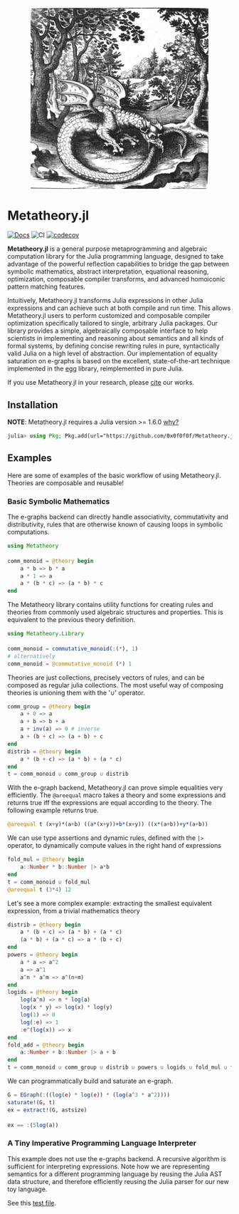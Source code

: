 <p align="center">
<img width="400px" src="https://raw.githubusercontent.com/0x0f0f0f/Metatheory.jl/master/docs/dragon.jpg"/>
</p>

# Metatheory.jl

[![Docs](https://img.shields.io/badge/docs-latest-blue.svg)](https://0x0f0f0f.github.io/Metatheory.jl/dev)
![CI](https://github.com/0x0f0f0f/Metatheory.jl/workflows/CI/badge.svg)
[![codecov](https://codecov.io/gh/0x0f0f0f/Metatheory.jl/branch/master/graph/badge.svg?token=EWNYPD7ASX)](https://codecov.io/gh/0x0f0f0f/Metatheory.jl)

**Metatheory.jl** is a general purpose metaprogramming and algebraic computation library for the Julia programming language, designed to take advantage of the powerful reflection capabilities to bridge the gap between symbolic mathematics, abstract interpretation, equational reasoning, optimization, composable compiler transforms, and advanced
homoiconic pattern matching features.

Intuitively, Metatheory.jl transforms Julia expressions
in other Julia expressions and can achieve such at both compile and run time. This allows Metatheory.jl users to perform customized and composable compiler optimization specifically tailored to single, arbitrary Julia packages.
Our library provides a simple, algebraically composable interface to help scientists in implementing and reasoning about semantics and all kinds of formal systems, by defining concise rewriting rules in pure, syntactically valid Julia on a high level of abstraction. Our implementation of equality saturation on e-graphs is based on the excellent, state-of-the-art technique implemented in the [egg](https://egraphs-good.github.io/) library, reimplemented in pure Julia.

If you use Metatheory.jl in your research, please [cite](https://github.com/0x0f0f0f/Metatheory.jl/blob/master/CITATION.bib) our works.

## Installation

**NOTE**: Metatheory.jl requires a Julia version >= 1.6.0 [why?](https://github.com/0x0f0f0f/Metatheory.jl/issues/11)

```julia
julia> using Pkg; Pkg.add(url="https://github.com/0x0f0f0f/Metatheory.jl")
```

## Examples

Here are some of examples of the basic workflow of using Metatheory.jl. Theories are composable and reusable!

### Basic Symbolic Mathematics
The e-graphs backend can directly handle associativity,
commutativity and distributivity, rules that are
otherwise known of causing loops in symbolic computations.

```julia
using Metatheory

comm_monoid = @theory begin
    a * b => b * a
    a * 1 => a
    a * (b * c) => (a * b) * c
end
```

The Metatheory library contains utility functions for creating
rules and theories from commonly used algebraic structures and
properties. This is equivalent to the previous theory definition.
```julia
using Metatheory.Library

comm_monoid = commutative_monoid(:(*), 1)
# alternatively
comm_monoid = @commutative_monoid (*) 1
```

Theories are just collections, precisely vectors of rules, and can
be composed as regular julia collections. The most
useful way of composing theories is unioning
them with the '∪' operator.

```julia
comm_group = @theory begin
    a + 0 => a
    a + b => b + a
    a + inv(a) => 0 # inverse
    a + (b + c) => (a + b) + c
end
distrib = @theory begin
    a * (b + c) => (a * b) + (a * c)
end
t = comm_monoid ∪ comm_group ∪ distrib
```

With the e-graph backend, Metatheory.jl can prove simple equalities
very efficiently. The `@areequal` macro takes a theory and some
expressions and returns true iff the expressions are equal
according to the theory. The following example returns true.
```julia
@areequal t (x+y)*(a+b) ((a*(x+y))+b*(x+y)) ((x*(a+b))+y*(a+b))
```

We can use type assertions and dynamic rules, defined with the `|>`
operator, to dynamically compute values in the right hand of expressions
```julia
fold_mul = @theory begin
    a::Number * b::Number |> a*b
end
t = comm_monoid ∪ fold_mul
@areequal t (3*4) 12
```

Let's see a more complex example: extracting the
smallest equivalent expression, from a
trivial mathematics theory

```julia
distrib = @theory begin
	a * (b + c) => (a * b) + (a * c)
	(a * b) + (a * c) => a * (b + c)
end
powers = @theory begin
	a * a => a^2
	a => a^1
	a^n * a^m => a^(n+m)
end
logids = @theory begin
	log(a^n) => n * log(a)
	log(x * y) => log(x) * log(y)
	log(1) => 0
	log(:e) => 1
	:e^(log(x)) => x
end
fold_add = @theory begin
	a::Number + b::Number |> a + b
end
t = comm_monoid ∪ comm_group ∪ distrib ∪ powers ∪ logids ∪ fold_mul ∪ fold_add
```

We can programmatically build and saturate an e-graph.
```julia
G = EGraph(:((log(e) * log(e)) * (log(a^3 * a^2))))
saturate!(G, t)
ex = extract!(G, astsize)

ex == :(5log(a))
```

### A Tiny Imperative Programming Language Interpreter

This example does not use the e-graphs backend. A recursive
algorithm is sufficient for interpreting expressions.
Note how we are representing semantics for a different programming language
by reusing the Julia AST data structure, and therefore efficiently reusing
the Julia parser for our new toy language.

See this [test file](https://github.com/0x0f0f0f/Metatheory.jl/blob/master/test/test_while_interpreter.jl).
